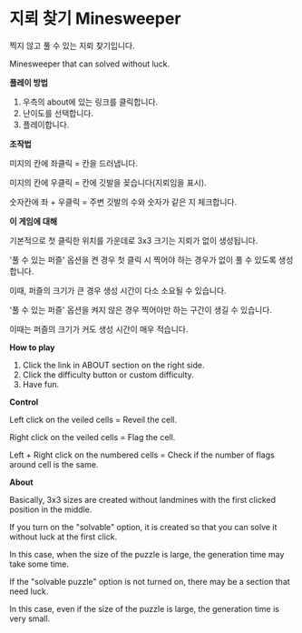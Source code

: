 # 지뢰 찾기 Minesweeper
찍지 않고 풀 수 있는 지뢰 찾기입니다.

Minesweeper that can solved without luck.






**플레이 방법**


1. 우측의 about에 있는 링크를 클릭합니다.
2. 난이도를 선택합니다.
3. 플레이합니다.






**조작법**


미지의 칸에 좌클릭 = 칸을 드러냅니다.

미지의 칸에 우클릭 = 칸에 깃발을 꽂습니다(지뢰임을 표시).

숫자칸에 좌 + 우클릭 = 주변 깃발의 수와 숫자가 같은 지 체크합니다.






**이 게임에 대해**


 기본적으로 첫 클릭한 위치를 가운데로 3x3 크기는 지뢰가 없이 생성됩니다.
 
'풀 수 있는 퍼즐' 옵션을 켠 경우 첫 클릭 시 찍어야 하는 경우가 없이 풀 수 있도록 생성합니다.

이때, 퍼즐의 크기가 큰 경우 생성 시간이 다소 소요될 수 있습니다.

'풀 수 있는 퍼즐' 옵션을 켜지 않은 경우 찍어야만 하는 구간이 생길 수 있습니다.

이때는 퍼즐의 크기가 커도 생성 시간이 매우 적습니다.






**How to play**


1. Click the link in ABOUT section on the right side.
2. Click the difficulty button or custom difficulty.
3. Have fun.






**Control**


Left click on the veiled cells = Reveil the cell.

Right click on the veiled cells = Flag the cell.

Left + Right click on the numbered cells = Check if the number of flags around cell is the same.






**About**


 Basically, 3x3 sizes are created without landmines with the first clicked position in the middle.
 
If you turn on the "solvable" option, it is created so that you can solve it without luck at the first click.

In this case, when the size of the puzzle is large, the generation time may take some time.

If the "solvable puzzle" option is not turned on, there may be a section that need luck.

In this case, even if the size of the puzzle is large, the generation time is very small.
